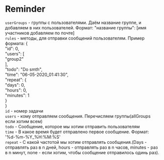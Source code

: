 # Reminder
`userGroups` - группы с пользователями. Даём название группе, и добавляем в них пользователей. Формат: "название группы": [имя участников добавляем по почте]  
`rules` - методы, для отправки сообщений пользователям. Пример формата: {  
"id": 0,  
"users": [  
  "group2"  
  ],   
"todo": "Do smth",   
"time": "06-05-2020_01:41:30",   
"repeat": {   
"days": 0,   
"hours": 0,   
"minutes": 1   
}   
}   
`id` - номер задачи   
`users` - кому отправляем сообщения. Перечисляем группы(allGroups если хотим всем)   
`todo` - Сообщение, которое мы хотим отправить пользователям   
`time` - В какое время будет отправлено первое сообщение. Формат: '%d-%m-%Y_%H:%M:%S'   
`repeat` - С какой частотой мы хотим отправлять сообщения.(Days - отправлять раз в n дней, hours - отправлять раз в n часов, minutes - раз в n минут, none - если хотим, чтобы сообщение отправилось одинь раз).
